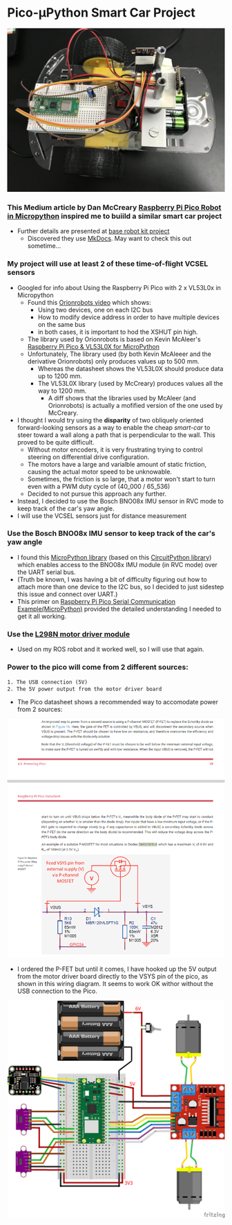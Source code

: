 # Pico-&mu;Python Smart Car Project

![pico car](imgs/pico-car.jpg)

### This Medium article by Dan McCreary [Raspberry Pi Pico Robot in Micropython](https://dmccreary.medium.com/raspberry-pi-pico-robot-in-micropython-51f956486270) inspired me to buiild a similar smart car project
* Further details are presented at [base robot kit project](http://www.coderdojotc.org/micropython/robots/02-base-bot/)
    * Discovered they use [MkDocs](https://www.mkdocs.org/getting-started/). May want to check this out sometime...

### My project will use **at least 2** of these time-of-flight VCSEL sensors

* Googled for info about Using the Raspberry Pi Pico with 2 x VL53L0x in Micropython
    * Found this [Orionrobots video](https://www.youtube.com/watch?v=XQrxPcq2tZ8) which shows:
        * Using two devices, one on each I2C bus
        * How to modify device address in order to have multiple devices on the same bus
        * in both cases, it is important to hod the XSHUT pin high.
    * The library used by Orionrobots is based on Kevin McAleer's [Raspberry Pi Pico & VL53L0X for MicroPython](https://www.youtube.com/watch?v=YBu6GKnN4lk)
    * Unfortunately, The library used (by both Kevin McAleeer and the derivative Orionrobots) only produces values up to 500 mm.
        * Whereas the datasheet shows the VL53L0X should produce data up to 1200 mm.
        * The VL53L0X library (used by McCreary) produces values all the way to 1200 mm. 
            * A diff shows that the libraries used by McAleer (and Orionrobots) is actually a mofified version of the one used by McCreary.
* I thought I would try using the **disparity** of two obliquely oriented forward-looking sensors as a way to enable the cheap *smart-car* to steer toward a wall along a path that is perpendicular to the wall. This proved to be quite difficult.
    * Without motor encoders, it is very frustrating trying to control steering on differential drive configuration.
    * The motors have a large and varialble amount of static friction, causing the actual motor speed to be unknowable. 
    * Sometimes, the friction is so large, that a motor won't start to turn even with a PWM duty cycle of (40_000 / 65_536)
    * Decided to not pursue this approach any further.
* Instead, I decided to use the Bosch BNO08x IMU sensor in RVC mode to keep track of the car's yaw angle.
* I will use the VCSEL sensors just for distance measurement

### Use the Bosch BNO08x IMU sensor to keep track of the car's **yaw** angle

* I found this [MicroPython library](https://github.com/rdagger/micropython-bno08x-rvc/blob/master/bno08x_rvc.py) (based on this [CircuitPython library](https://github.com/adafruit/Adafruit_CircuitPython_BNO08x_RVC)) which enables access to the BNO08x IMU module (in RVC mode) over the UART serial bus.
* (Truth be known, I was having a bit of difficulty figuring out how to attach more than one device to the I2C bus, so I decided to just sidestep this issue and connect over UART.)
* This primer on [Raspberry Pi Pico Serial Communication Example(MicroPython)](https://electrocredible.com/raspberry-pi-pico-serial-uart-micropython/) provided the detailed understanding I needed to get it all working.

### Use the [L298N motor driver module](https://www.etechnophiles.com/l298n-motor-driver-pin-diagram/)
* Used on my ROS robot and it worked well, so I will use that again.

### Power to the pico will come from 2 different sources:
    1. The USB connection (5V)
    2. The 5V power output from the motor driver board
    
* The Pico datasheet shows a recommended way to accomodate power from 2 sources:

![pico power](imgs/pico-power.png)

* I ordered the P-FET but until it comes, I have hooked up the 5V output from the motor driver board directly to the VSYS pin of the pico, as shown in this wiring diagram. It seems to work OK withor without the USB connection to the Pico.

![Pico car wiring](imgs/pico-car_bb.png)

